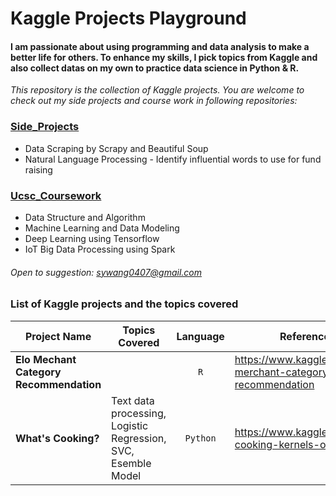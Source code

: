 # Kaggle Projects Playground

#### I am passionate about using programming and data analysis to make a better life for others. To enhance my skills, I pick topics from Kaggle and also collect datas on my own to practice data science in Python & R.

*This repository is the collection of Kaggle projects. You are welcome to check out my side projects and course work in following repositories:*
### [Side_Projects](https://github.com/hsing-yi-wang/Side_Projects)
  * Data Scraping by Scrapy and Beautiful Soup
  * Natural Language Processing - Identify influential words to use for fund raising 
### [Ucsc_Coursework](https://github.com/hsing-yi-wang/Ucsc_Coursework)
  * Data Structure and Algorithm 
  * Machine Learning and Data Modeling
  * Deep Learning using Tensorflow
  * IoT Big Data Processing using Spark

###### Open to suggestion: sywang0407@gmail.com

### List of Kaggle projects and the topics covered

|Project Name         |Topics Covered             |Language         |Reference Link                 |
|---------------------|---------------------------|:---------------:|-------------------------------|
|**Elo Mechant Category Recommendation**|  |`R`|https://www.kaggle.com/c/elo-merchant-category-recommendation|
|**What's Cooking?** |Text data processing, Logistic Regression, SVC, Esemble Model|`Python`|https://www.kaggle.com/c/whats-cooking-kernels-only|


